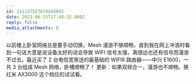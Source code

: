 ```yaml
---
id: 111137527879445693
date: 2023-06-25T17:49:32.000Z
reply: false
media_attachments: 0
---
```


以前楼上卧室网络总是要手动切换，Mesh 漫游不够顺畅，直到我在网上冲浪时看到一句话大意是说设备太好的话会导致 WIFI 信号太强，离很远也还有信号而漫游不过去。最近买了 2 台电信宽带送的最基础的 WIFI6 路由器——中兴 E1600，一共 3 台组成 Mesh 网络，卧槽顺畅了！ 更新：如果双频合一，漫游也不顺畅。换红米 AX3000 这个档位的试试看。 

